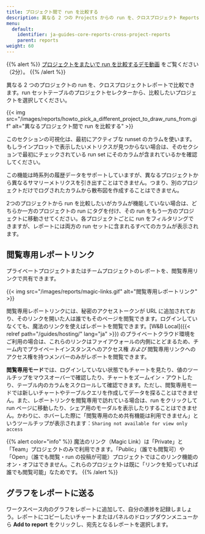 ```yaml
---
title: プロジェクト間で run を比較する
description: 異なる 2 つの Projects からの run を、クロスプロジェクト Reports で比較しましょう。
menu:
  default:
    identifier: ja-guides-core-reports-cross-project-reports
    parent: reports
weight: 60
---
```


{{% alert %}}
[プロジェクトをまたいで run を比較するデモ動画](https://www.youtube.com/watch?v=uD4if_nGrs4) をご覧ください（2分）。
{{% /alert %}}

異なる 2 つのプロジェクトの run を、クロスプロジェクトレポートで比較できます。run セットテーブルのプロジェクトセレクターから、比較したいプロジェクトを選択してください。

{{< img src="/images/reports/howto_pick_a_different_project_to_draw_runs_from.gif" alt="異なるプロジェクト間で run を比較する" >}}

このセクションの可視化は、最初にアクティブな runset のカラムを使います。もしラインプロットで表示したいメトリクスが見つからない場合は、そのセクションで最初にチェックされている run set にそのカラムが含まれているかを確認してください。

この機能は時系列の履歴データをサポートしていますが、異なるプロジェクトから異なるサマリーメトリクスを引き出すことはできません。つまり、別のプロジェクトだけでログされたカラムから散布図を作成することはできません。

2つのプロジェクトから run を比較したいがカラムが機能していない場合は、どちらか一方のプロジェクトの run にタグを付け、その run をもう一方のプロジェクトに移動させてください。各プロジェクトごとに run をフィルタリングできますが、レポートには両方の run セットに含まれるすべてのカラムが表示されます。

## 閲覧専用レポートリンク

プライベートプロジェクトまたはチームプロジェクトのレポートを、閲覧専用リンクで共有できます。

{{< img src="/images/reports/magic-links.gif" alt="閲覧専用レポートリンク" >}}

閲覧専用レポートリンクには、秘密のアクセストークンが URL に追加されており、そのリンクを開いた人は誰でもそのページを閲覧できます。ログインしていなくても、魔法のリンクを使えばレポートを閲覧できます。[W&B Local]({{< relref path="/guides/hosting/" lang="ja" >}}) のプライベートクラウド環境をご利用の場合は、これらのリンクはファイアウォールの内側にとどまるため、チーム内でプライベートインスタンスへのアクセス権 _および_ 閲覧専用リンクへのアクセス権を持つメンバーのみがレポートを閲覧できます。

**閲覧専用モード**では、ログインしていない状態でもチャートを見たり、値のツールチップをマウスオーバーで確認したり、チャートをズームイン・アウトしたり、テーブル内のカラムをスクロールして確認できます。ただし、閲覧専用モードでは新しいチャートやテーブルクエリを作成してデータを探ることはできません。また、レポートリンクを閲覧専用で訪れている場合は、run をクリックして run ページに移動したり、シェア用のモーダルを表示したりすることはできません。かわりに、ホバーした際に「閲覧専用のため共有機能は利用できません」というツールチップが表示されます：`Sharing not available for view only access`

{{% alert color="info" %}}
魔法のリンク（Magic Link）は「Private」と「Team」プロジェクトのみで利用できます。「Public」（誰でも閲覧可）や「Open」（誰でも閲覧・run の投稿が可能）プロジェクトではこのリンク機能のオン・オフはできません。これらのプロジェクトは既に「リンクを知っていれば誰でも閲覧可能」なためです。
{{% /alert %}}

## グラフをレポートに送る

ワークスペース内のグラフをレポートに追加して、自分の進捗を記録しましょう。レポートにコピーしたいチャートまたはパネルのドロップダウンメニューから **Add to report** をクリックし、宛先となるレポートを選択します。